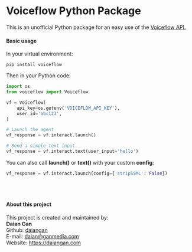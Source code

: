 # Voiceflow Python Package

This is an unofficial Python package for an easy use of the [Voiceflow API.](https://www.voiceflow.com/api/dialog-manager)

#### Basic usage
In your virtual environment:
```text
pip install voiceflow
```
Then in your Python code:
```python
import os
from voiceflow import Voiceflow

vf = Voiceflow(
    api_key=os.getenv('VOICEFLOW_API_KEY'),
    user_id='abc123',
)

# Launch the agent
vf_response = vf.interact.launch()

# Send a simple text input
vf_response = vf.interact.text(user_input='hello')


```

You can also call __launch()__ or __text()__ with your custom
__config__:
```python
vf_response = vf.interact.launch(config={'stripSSML': False})
```

<br>
<br>

#### About this project

This project is created and maintained by:
<br>
__Daian Gan__  
Github: [daiangan](https://github.com/daiangan)  
E-mail: daian@ganmedia.com  
Website: https://daiangan.com  
